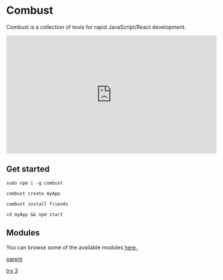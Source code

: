 # Combust
Combust is a collection of tools for rapid JavaScript/React development.


<iframe width="560" height="315" src="https://www.youtube.com/embed/lJnvq0A_7WQ" frameborder="0" allow="autoplay; encrypted-media" allowfullscreen></iframe>


## Get started
`sudo npm i -g combust`

`combust create myApp`

`combust install friends`

`cd myApp && npm start`

## Modules
You can browse some of the available modules [here.](./modules.md)

[parent](../modules.md)

[try 3](modules.md)
